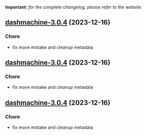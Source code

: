 **Important:**
*for the complete changelog, please refer to the website*




## [dashmachine-3.0.4](https://github.com/truecharts/charts/compare/dashmachine-2.0.12...dashmachine-3.0.4) (2023-12-16)

### Chore

- fix move mistake and cleanup metadata
  
  


## [dashmachine-3.0.4](https://github.com/truecharts/charts/compare/dashmachine-2.0.12...dashmachine-3.0.4) (2023-12-16)

### Chore

- fix move mistake and cleanup metadata
  
  


## [dashmachine-3.0.4](https://github.com/truecharts/charts/compare/dashmachine-2.0.12...dashmachine-3.0.4) (2023-12-16)

### Chore

- fix move mistake and cleanup metadata
  
  